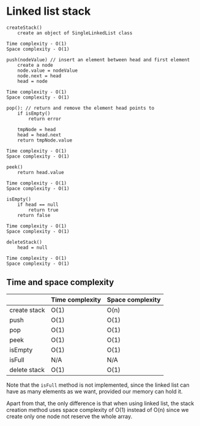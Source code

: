 # Linked list stack

```
createStack()
    create an object of SingleLinkedList class

Time complexity - O(1)
Space complexity - O(1)
```

```
push(nodeValue) // insert an element between head and first element
    create a node
    node.value = nodeValue
    node.next = head
    head = node

Time complexity - O(1)
Space complexity - O(1)
```

```
pop(): // return and remove the element head points to
    if isEmpty()
        return error
    
    tmpNode = head
    head = head.next
    return tmpNode.value

Time complexity - O(1)
Space complexity - O(1)
```

```
peek()
    return head.value

Time complexity - O(1)
Space complexity - O(1)
```

```
isEmpty()
    if head == null
        return true
    return false

Time complexity - O(1)
Space complexity - O(1)
```

```
deleteStack()
    head = null

Time complexity - O(1)
Space complexity - O(1)
```

## Time and space complexity

|              | Time complexity | Space complexity |
|--------------|-----------------|------------------|
| create stack | O(1)            | O(n)             |
| push         | O(1)            | O(1)             |
| pop          | O(1)            | O(1)             |
| peek         | O(1)            | O(1)             |
| isEmpty      | O(1)            | O(1)             |
| isFull       | N/A             | N/A             |
| delete stack | O(1)            | O(1)             |

Note that the `isFull` method is not implemented, since the linked list can have as many elements as we want, provided our memory can hold it.

Apart from that, the only difference is that when using linked list,
the stack creation method uses space complexity of O(1) instead of O(n) since we create only one node not reserve the whole array.


